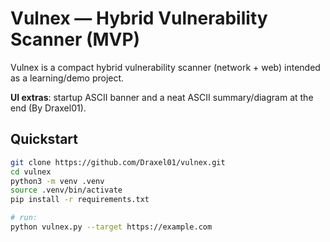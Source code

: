 # Vulnex — Hybrid Vulnerability Scanner (MVP)

Vulnex is a compact hybrid vulnerability scanner (network + web) intended as a learning/demo project.

**UI extras**: startup ASCII banner and a neat ASCII summary/diagram at the end (By Draxel01).

## Quickstart
```bash
git clone https://github.com/Draxel01/vulnex.git
cd vulnex
python3 -m venv .venv
source .venv/bin/activate
pip install -r requirements.txt

# run:
python vulnex.py --target https://example.com
